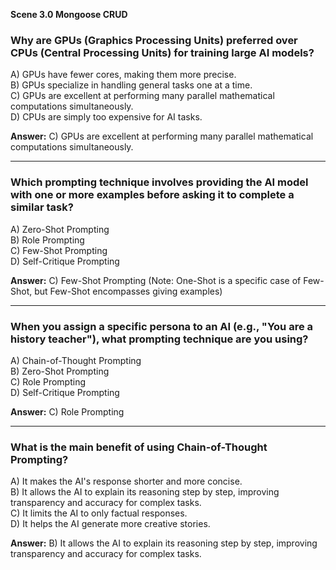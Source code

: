 **Scene 3.0 Mongoose CRUD**

### **Why are GPUs (Graphics Processing Units) preferred over CPUs (Central Processing Units) for training large AI models?**

A) GPUs have fewer cores, making them more precise.  
B) GPUs specialize in handling general tasks one at a time.  
C) GPUs are excellent at performing many parallel mathematical computations simultaneously.  
D) CPUs are simply too expensive for AI tasks.

**Answer:** C) GPUs are excellent at performing many parallel mathematical computations simultaneously.

---

### **Which prompting technique involves providing the AI model with one or more examples before asking it to complete a similar task?**

A) Zero-Shot Prompting  
B) Role Prompting  
C) Few-Shot Prompting  
D) Self-Critique Prompting

**Answer:** C) Few-Shot Prompting (Note: One-Shot is a specific case of Few-Shot, but Few-Shot encompasses giving examples)

---

### **When you assign a specific persona to an AI (e.g., "You are a history teacher"), what prompting technique are you using?**

A) Chain-of-Thought Prompting  
B) Zero-Shot Prompting  
C) Role Prompting  
D) Self-Critique Prompting

**Answer:** C) Role Prompting

---

### **What is the main benefit of using Chain-of-Thought Prompting?**

A) It makes the AI's response shorter and more concise.  
B) It allows the AI to explain its reasoning step by step, improving transparency and accuracy for complex tasks.  
C) It limits the AI to only factual responses.  
D) It helps the AI generate more creative stories.

**Answer:** B) It allows the AI to explain its reasoning step by step, improving transparency and accuracy for complex tasks.